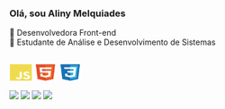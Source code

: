 ### Olá, sou Aliny Melquiades

🦋 Desenvolvedora Front-end <br>
🦋 Estudante de Análise e Desenvolvimento de Sistemas


<div style="display: inline_block"><br>
  <img align="center" alt="Rafa-Js" height="30" width="40" src="https://raw.githubusercontent.com/devicons/devicon/master/icons/javascript/javascript-plain.svg">
  <img align="center" alt="Rafa-HTML" height="30" width="40" src="https://raw.githubusercontent.com/devicons/devicon/master/icons/html5/html5-original.svg">
  <img align="center" alt="Rafa-CSS" height="30" width="40" src="https://raw.githubusercontent.com/devicons/devicon/master/icons/css3/css3-original.svg">
  
</div>

<br>
    
<div> 
  <a href="https://www.instagram.com/alinymelquiades/" target="_blank"><img src="https://img.shields.io/badge/-Instagram-%23E4405F?style=for-the-badge&logo=instagram&logoColor=white" target="_blank"></a>
 <a href="https://codepen.io/Ally_Dev" target="_blank"><img src="https://img.shields.io/badge/CodePen-7289DA?style=for-the-badge&logo=CodePen&logoColor=white" target="_blank"></a> 
  <a href = "mailto:alinymelquiadesdesouza@gmail.com"><img src="https://img.shields.io/badge/-Gmail-%23333?style=for-the-badge&logo=gmail&logoColor=white" target="_blank"></a>
  <a href="https://www.linkedin.com/in/aliny-melquiades-ab2a4621a/" target="_blank"><img src="https://img.shields.io/badge/-LinkedIn-%230077B5?style=for-the-badge&logo=linkedin&logoColor=white" target="_blank"></a> 
  
</div>

   
